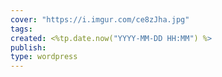```yaml
---
cover: "https://i.imgur.com/ce8zJha.jpg"
tags: 
created: <%tp.date.now("YYYY-MM-DD HH:MM") %>
publish: 
type: wordpress
---
```

